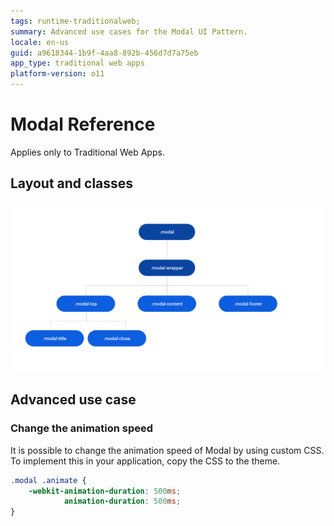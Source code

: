 ```yaml
---
tags: runtime-traditionalweb; 
summary: Advanced use cases for the Modal UI Pattern.
locale: en-us
guid: a9618344-1b9f-4aa8-892b-456d7d7a75eb
app_type: traditional web apps
platform-version: o11
---
```


# Modal Reference

<div class="info" markdown="1">

Applies only to Traditional Web Apps.

</div>

## Layout and classes

![](<images/modal-5-diag.png>)

## Advanced use case

### Change the animation speed

It is possible to change the animation speed of Modal by using custom CSS. To implement this in your application, copy the CSS to the theme.

```css
.modal .animate {
    -webkit-animation-duration: 500ms;
            animation-duration: 500ms;
}
```
